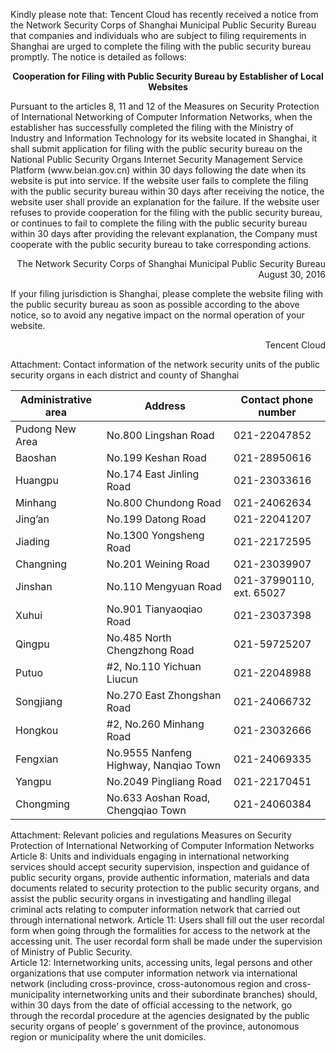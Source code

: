 Kindly please note that: 
Tencent Cloud has recently received a notice from the Network Security Corps of Shanghai Municipal Public Security Bureau that companies and individuals who are subject to filing requirements in Shanghai are urged to complete the filing with the public security bureau promptly. The notice is detailed as follows:
**<p align=center> Cooperation for Filing with Public Security Bureau by Establisher of Local Websites </p>**
<p> Pursuant to the articles 8, 11 and 12 of the Measures on Security Protection of International Networking of Computer Information Networks, when the establisher has successfully completed the filing with the Ministry of Industry and Information Technology for its website located in Shanghai, it shall submit application for filing with the public security bureau on the National Public Security Organs Internet Security Management Service Platform (www.beian.gov.cn) within 30 days following the date when its website is put into service. If the website user fails to complete the filing with the public security bureau within 30 days after receiving the notice, the website user shall provide an explanation for the failure. If the website user refuses to provide cooperation for the filing with the public security bureau, or continues to fail to complete the filing with the public security bureau within 30 days after providing the relevant explanation, the Company must cooperate with the public security bureau to take corresponding actions. </p>
<p align=right>The Network Security Corps of Shanghai Municipal Public Security Bureau
August 30, 2016</p>
If your filing jurisdiction is Shanghai, please complete the website filing with the public security bureau as soon as possible according to the above notice, so to avoid any negative impact on the normal operation of your website. 
<p align=right>Tencent Cloud</p>

Attachment: Contact information of the network security units of the public security organs in each district and county of Shanghai 

| Administrative area | Address                               | Contact phone number      |
| ------------------------| ------------------------------------- | ------------------------- |
| Pudong New Area         | No.800 Lingshan Road                 | 021-22047852              |
| Baoshan                 | No.199 Keshan Road                   | 021-28950616              |
| Huangpu                 | No.174 East Jinling Road             | 021-23033616              |
| Minhang                 | No.800 Chundong Road                  | 021-24062634              |
| Jing’an                 | No.199 Datong Road                   | 021-22041207              |
| Jiading                 | No.1300 Yongsheng Road                | 021-22172595              |
| Changning               | No.201 Weining Road                   | 021-23039907              |
| Jinshan                 | No.110 Mengyuan Road                 | 021-37990110, ext. 65027 |
| Xuhui                   | No.901 Tianyaoqiao Road              | 021-23037398              |
| Qingpu                  | No.485 North Chengzhong Road         | 021-59725207              |
| Putuo                   | #2, No.110 Yichuan Liucun 	| 021-22048988              |
| Songjiang               | No.270 East Zhongshan Road            | 021-24066732              |
| Hongkou                 | #2, No.260 Minhang Road        | 021-23032666              |
| Fengxian                | No.9555 Nanfeng Highway, Nanqiao Town| 021-24069335            
| Yangpu                  |  No.2049 Pingliang Road               | 021-22170451              |
| Chongming               | No.633 Aoshan Road, Chengqiao Town   | 021-24060384              |

Attachment: Relevant policies and regulations
Measures on Security Protection of International Networking of Computer Information Networks 
Article 8: Units and individuals engaging in international networking services should accept security supervision, inspection and guidance of public security organs, provide authentic information, materials and data documents related to security protection to the public security organs, and assist the public security organs in investigating and handling illegal criminal acts relating to computer information network that carried out through international network. 
Article 11: Users shall fill out the user recordal form when going through the formalities for access to the network at the accessing unit. The user recordal form shall be made under the supervision of Ministry of Public Security.  
Article 12: Internetworking units, accessing units, legal persons and other organizations that use computer information network via international network (including cross-province, cross-autonomous region and cross-municipality internetworking units and their subordinate branches) should, within 30 days from the date of official accessing to the network, go through the recordal procedure at the agencies designated by the public security organs of people’ s government of the province, autonomous region or municipality where the unit domiciles.  
